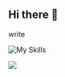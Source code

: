 ## Hi there 👋

write

![My Skills](https://skillicons.dev/icons?i=css,html,java,js,kotlin,react,)

<a href ="https://www.linkedin.com/in/ramon-veloz"/> <img src="https://img.shields.io/badge/%2540-LinkedIn-blue?label=%20"/>
<!--
**ramonveloz/ramonveloz** is a ✨ _special_ ✨ repository because its `README.md` (this file) appears on your GitHub profile.

Here are some ideas to get you started:

- 🔭 I’m currently working on ...
- 🌱 I’m currently learning ...
- 👯 I’m looking to collaborate on ...
- 🤔 I’m looking for help with ...
- 💬 Ask me about ...
- 📫 How to reach me: ...
- 😄 Pronouns: ...
- ⚡ Fun fact: ...
-->
